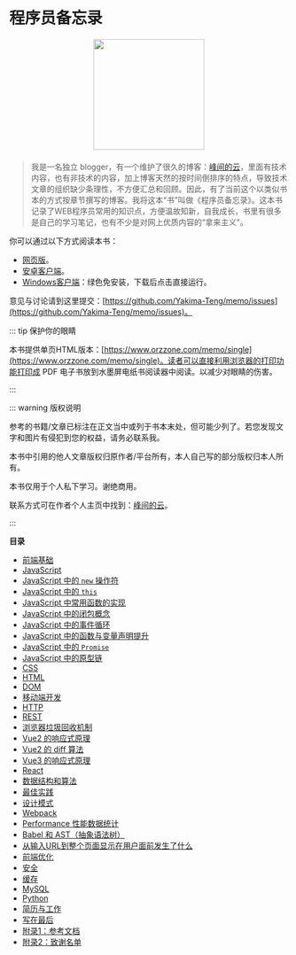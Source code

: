 # 程序员备忘录

<div align="center" style="display: flex;align-items: center;justify-content: center;gap:8px;margin:20px 0;">
  <img style="width:200px;" src="https://cdn.orzzone.com/orzzone/book-cover.svg">
</div>

> 我是一名独立 blogger，有一个维护了很久的博客：[峰间的云](https://www.orzzone.com/blog)，里面有技术内容，也有非技术的内容，加上博客天然的按时间倒排序的特点，导致技术文章的组织缺少条理性，不方便汇总和回顾。因此，有了当前这个以类似书本的方式按章节撰写的博客。我将这本“书”叫做《程序员备忘录》。这本书记录了WEB程序员常用的知识点，方便温故知新，自我成长，书里有很多是自己的学习笔记，也有不少是对网上优质内容的“拿来主义”。

你可以通过以下方式阅读本书：

- [网页版](https://www.orzzone.com/memo)。
- [安卓客户端](https://pan.baidu.com/s/17zS-w0ukaIr0Y2wwjTFT2A?pwd=82xh)。
- [Windows客户端](https://pan.baidu.com/s/17zS-w0ukaIr0Y2wwjTFT2A?pwd=82xh)：绿色免安装，下载后点击直接运行。

意见与讨论请到这里提交：[https://github.com/Yakima-Teng/memo/issues](https://github.com/Yakima-Teng/memo/issues)。

::: tip 保护你的眼睛

本书提供单页HTML版本：[https://www.orzzone.com/memo/single](https://www.orzzone.com/memo/single)。读者可以直接利用浏览器的打印功能打印成 PDF 电子书放到水墨屏电纸书阅读器中阅读。以减少对眼睛的伤害。

:::

::: warning 版权说明

参考的书籍/文章已标注在正文当中或列于书本末处，但可能少列了。若您发现文字和图片有侵犯到您的权益，请务必联系我。

本书中引用的他人文章版权归原作者/平台所有，本人自己写的部分版权归本人所有。

本书仅用于个人私下学习。谢绝商用。

联系方式可在作者个人主页中找到：[峰间的云](https://www.orzzone.com)。

:::

**目录**

- [前端基础](./base.md)
- [JavaScript](./javascript.md)
- [JavaScript 中的 `new` 操作符](./javascript-new.md)
- [JavaScript 中的 `this`](./javascript-this.md)
- [JavaScript 中常用函数的实现](./javascript-utils.md)
- [JavaScript 中的闭包概念](./javascript-closure.md)
- [JavaScript 中的事件循环](./javascript-eventloop.md)
- [JavaScript 中的函数与变量声明提升](./javascript-hoist.md)
- [JavaScript 中的 `Promise`](./javascript-promise.md)
- [JavaScript 中的原型链](./javascript-prototype.md)
- [CSS](./css.md)
- [HTML](./html.md)
- [DOM](./dom.md)
- [移动端开发](./wap.md)
- [HTTP](./http.md)
- [REST](./rest.md)
- [浏览器垃圾回收机制](./garbage-collection.md)
- [Vue2 的响应式原理](./vue2.md)
- [Vue2 的 diff 算法](./vue2-diff.md)
- [Vue3 的响应式原理](./vue3.md)
- [React](./react.md)
- [数据结构和算法](./data-structure.md)
- [最佳实践](./best-practices.md)
- [设计模式](./design-patterns.md)
- [Webpack](./webpack.md)
- [Performance 性能数据统计](./performance.md)
- [Babel 和 AST（抽象语法树）](./babel.md)
- [从输入URL到整个页面显示在用户面前发生了什么](./page-load.md)
- [前端优化](./optimize.md)
- [安全](./safety.md)
- [缓存](./cache.md)
- [MySQL](./mysql.md)
- [Python](./python.md)
- [简历与工作](./job.md)
- [写在最后](./last.md)
- [附录1：参考文档](./reference.md)
- [附录2：致谢名单](./thanks.md)
